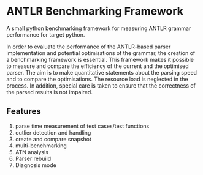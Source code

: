 # ANTLR Benchmarking Framework
A small python benchmarking framework for measuring ANTLR grammar performance for target python.

In order to evaluate the performance of the ANTLR-based parser implementation and potential optimisations of the grammar, the creation of a benchmarking framework is essential. This framework makes it possible to measure and compare the efficiency of the current and the optimised parser. The aim is to make quantitative statements about the parsing speed and to compare the optimisations. The resource load is neglected in the process. In addition, special care is taken to ensure that the correctness of the parsed results is not impaired.

## Features
1. parse time measurement of test cases/test functions
2. outlier detection and handling
3. create and compare snapshot
4. multi-benchmarking
5. ATN analysis
6. Parser rebuild
7. Diagnosis mode
